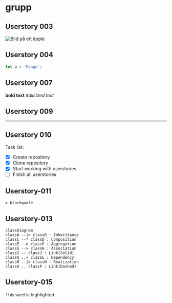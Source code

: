 # grupp


## Userstory 003

![Bild på ett äpple](https://source.unsplash.com/random/1600x900?apple)


## Userstory 004

```javascript
let a = 'Mango';

```

## Userstory 007

**bold text** *italicized text*

## Userstory 009

---

## Userstory 010

Task list:
- [x] Create repository
- [x] Clone repository
- [x] Start working with userstories
- [ ] Finish all userstories

## Userstory-011
```
> blockquote.
```
## Userstory-013
```Mermaid
classDiagram
classA --|> classB : Inheritance
classC --* classD : Composition
classE --o classF : Aggregation
classG --> classH : Association
classI -- classJ : Link(Solid)
classK ..> classL : Dependency
classM ..|> classN : Realization
classO .. classP : Link(Dashed)
```

## Userstory-015
This ` word ` is highlighted 
